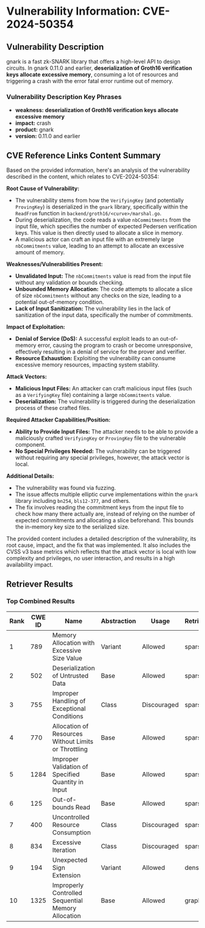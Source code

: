 # Vulnerability Information: CVE-2024-50354

## Vulnerability Description
gnark is a fast zk-SNARK library that offers a high-level API to design circuits. In gnark 0.11.0 and earlier, **deserialization of Groth16 verification keys allocate excessive memory**, consuming a lot of resources and triggering a crash with the error fatal error runtime out of memory.

### Vulnerability Description Key Phrases
- **weakness:** **deserialization of Groth16 verification keys allocate excessive memory**
- **impact:** crash
- **product:** gnark
- **version:** 0.11.0 and earlier

## CVE Reference Links Content Summary
Based on the provided information, here's an analysis of the vulnerability described in the content, which relates to CVE-2024-50354:

**Root Cause of Vulnerability:**

- The vulnerability stems from how the `VerifyingKey` (and potentially `ProvingKey`) is deserialized in the `gnark` library, specifically within the `ReadFrom` function in `backend/groth16/<curve>/marshal.go`.
- During deserialization, the code reads a value `nbCommitments` from the input file, which specifies the number of expected Pedersen verification keys. This value is then directly used to allocate a slice in memory.
- A malicious actor can craft an input file with an extremely large `nbCommitments` value, leading to an attempt to allocate an excessive amount of memory.

**Weaknesses/Vulnerabilities Present:**

- **Unvalidated Input:** The `nbCommitments` value is read from the input file without any validation or bounds checking.
- **Unbounded Memory Allocation:** The code attempts to allocate a slice of size `nbCommitments` without any checks on the size, leading to a potential out-of-memory condition.
- **Lack of Input Sanitization:** The vulnerability lies in the lack of sanitization of the input data, specifically the number of commitments.

**Impact of Exploitation:**

- **Denial of Service (DoS):** A successful exploit leads to an out-of-memory error, causing the program to crash or become unresponsive, effectively resulting in a denial of service for the prover and verifier.
- **Resource Exhaustion:** Exploiting the vulnerability can consume excessive memory resources, impacting system stability.

**Attack Vectors:**

- **Malicious Input Files:** An attacker can craft malicious input files (such as a `VerifyingKey` file) containing a large `nbCommitments` value.
- **Deserialization:** The vulnerability is triggered during the deserialization process of these crafted files.

**Required Attacker Capabilities/Position:**

- **Ability to Provide Input Files:** The attacker needs to be able to provide a maliciously crafted `VerifyingKey` or `ProvingKey` file to the vulnerable component.
- **No Special Privileges Needed:** The vulnerability can be triggered without requiring any special privileges, however, the attack vector is local.

**Additional Details:**

- The vulnerability was found via fuzzing.
- The issue affects multiple elliptic curve implementations within the `gnark` library including `bn254`, `bls12-377`, and others.
- The fix involves reading the commitment keys from the input file to check how many there actually are, instead of relying on the number of expected commitments and allocating a slice beforehand. This bounds the in-memory key size to the serialized size.

The provided content includes a detailed description of the vulnerability, its root cause, impact, and the fix that was implemented. It also includes the CVSS v3 base metrics which reflects that the attack vector is local with low complexity and privileges, no user interaction, and results in a high availability impact.

## Retriever Results

### Top Combined Results

| Rank | CWE ID | Name | Abstraction | Usage  | Retrievers | Individual Scores |
|------|--------|------|-------------|-------|------------|-------------------|
| 1 | 789 | Memory Allocation with Excessive Size Value | Variant | Allowed | sparse | 0.314 |
| 2 | 502 | Deserialization of Untrusted Data | Base | Allowed | sparse | 0.265 |
| 3 | 755 | Improper Handling of Exceptional Conditions | Class | Discouraged | sparse | 0.257 |
| 4 | 770 | Allocation of Resources Without Limits or Throttling | Base | Allowed | sparse | 0.257 |
| 5 | 1284 | Improper Validation of Specified Quantity in Input | Base | Allowed | sparse | 0.255 |
| 6 | 125 | Out-of-bounds Read | Base | Allowed | sparse | 0.253 |
| 7 | 400 | Uncontrolled Resource Consumption | Class | Discouraged | sparse | 0.252 |
| 8 | 834 | Excessive Iteration | Class | Discouraged | sparse | 0.249 |
| 9 | 194 | Unexpected Sign Extension | Variant | Allowed | dense | 0.356 |
| 10 | 1325 | Improperly Controlled Sequential Memory Allocation | Base | Allowed | graph | 0.003 |

